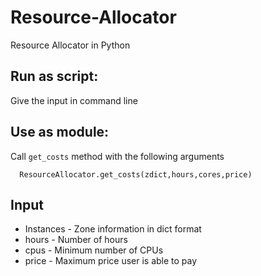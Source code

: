 # Resource-Allocator
Resource Allocator in Python

Run as script:
--------------
Give the input in command line

Use as module:
--------------
Call `get_costs` method with the following arguments

```
  ResourceAllocator.get_costs(zdict,hours,cores,price)
```

Input
-----

* Instances - Zone information in dict format
* hours - Number of hours
* cpus - Minimum number of CPUs
* price - Maximum price user is able to pay
